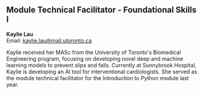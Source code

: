 ## Module Technical Facilitator - Foundational Skills I

**Kaylie Lau**  
Email: kaylie.lau@mail.utoronto.ca  

Kaylie received her MASc from the University of Toronto's Biomedical Engineering program, focusing on developing novel deep and machine learning models to prevent slips and falls. Currently at Sunnybrook Hospital, Kaylie is developing an AI tool for interventional cardiologists. She served as the module technical facilitator for the Introduction to Python module last year.

